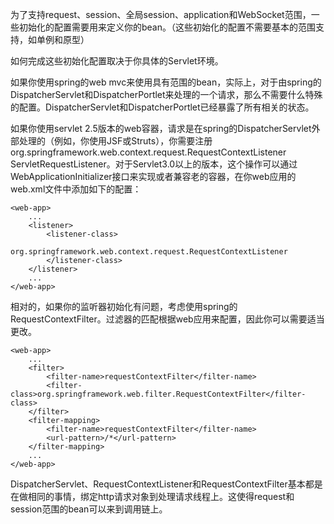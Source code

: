 为了支持request、session、全局session、application和WebSocket范围，一些初始化的配置需要用来定义你的bean。（这些初始化的配置不需要基本的范围支持，如单例和原型）

如何完成这些初始化配置取决于你具体的Servlet环境。

如果你使用spring的web mvc来使用具有范围的bean，实际上，对于由spring的DispatcherServlet和DispatcherPortlet来处理的一个请求，那么不需要什么特殊的配置。DispatcherServlet和DispatcherPortlet已经暴露了所有相关的状态。

如果你使用servlet 2.5版本的web容器，请求是在spring的DispatcherServlet外部处理的（例如，你使用JSF或Struts），你需要注册org.springframework.web.context.request.RequestContextListener ServletRequestListener。对于Servlet3.0以上的版本，这个操作可以通过WebApplicationInitializer接口来实现或者兼容老的容器，在你web应用的web.xml文件中添加如下的配置：

```
<web-app>
    ...
    <listener>
        <listener-class>        
            org.springframework.web.context.request.RequestContextListener
        </listener-class>
    </listener>
    ...
</web-app>
```

相对的，如果你的监听器初始化有问题，考虑使用spring的RequestContextFilter。过滤器的匹配根据web应用来配置，因此你可以需要适当更改。

```
<web-app>
    ...
    <filter>
        <filter-name>requestContextFilter</filter-name>
        <filter-class>org.springframework.web.filter.RequestContextFilter</filter-class>
    </filter>
    <filter-mapping>
        <filter-name>requestContextFilter</filter-name>
        <url-pattern>/*</url-pattern>
    </filter-mapping>
    ...
</web-app>
```

DispatcherServlet、RequestContextListener和RequestContextFilter基本都是在做相同的事情，绑定http请求对象到处理请求线程上。这使得request和session范围的bean可以来到调用链上。